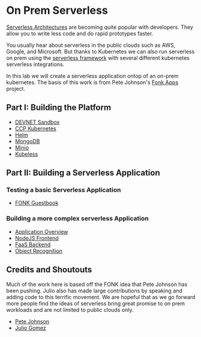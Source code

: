 # On Prem Serverless

[Serverless Architectures](https://www.martinfowler.com/articles/serverless.html) are becoming quite popular with developers.  They allow you to write less code and do rapid prototypes faster.  

You usually hear about serverless in the public clouds such as AWS, Google, and Microsoft.  But thanks to Kubernetes we can also run serverless on prem using the [serverless framework](https://serverless.com) with several different kubernetes serverless integrations.  

In this lab we will create a serverless application ontop of an on-prem kubernetes. The basis of this work is from Pete Johnson's [Fonk Apps](https://fonk-apps.io) project.

## Part I: Building the Platform

* [DEVNET Sandbox](sb/README.md)
* [CCP Kubernetes](kubernetes/README.md)
* [Helm](helm/README.md)
* [MongoDB](mongo/README.md)
* [Minio](minio/README.md)
* [Kubeless](kubeless/README.md)

## Part II: Building a Serverless Application

### Testing a basic Serverless Application

* [FONK Guestbook](fonk/)

### Building a more complex serverless Application

* [Application Overview](photos/OVERVIEW.md)
* [NodeJS Frontend](photos/README.md)
* [FaaS Backend](serverless/README.md)
* [Object Recognition](yolo/README.md)

## Credits and Shoutouts

Much of the work here is based off the FONK idea that Pete Johnson has been pushing.  Julio also has made large contributions by speaking and adding code to this terrific movement. We are hopeful that as we go forward more people find the ideas of serverless bring great promise to on prem workloads and are not limited to public clouds only. 

* [Pete Johnson](https://twitter.com/nerdguru)
* [Julio Gomez](https://twitter.com/juliodevops)


